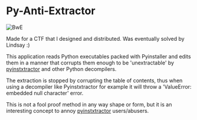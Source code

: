 # Py-Anti-Extractor
![BwE](https://i.imgur.com/Xuams7P.png)

Made for a CTF that I designed and distributed. Was eventually solved by Lindsay :)

This application reads Python executables packed with Pyinstaller and edits them in a manner that corrupts them enough to be 'unextractable' by [pyinstxtractor](https://github.com/extremecoders-re/pyinstxtractor) and other Python decompilers.

The extraction is stopped by corrupting the table of contents, thus when using a decompiler like Pyinstxtractor for example it will throw a 'ValueError: embedded null character' error.

This is not a fool proof method in any way shape or form, but it is an interesting concept to annoy [pyinstxtractor](https://github.com/extremecoders-re/pyinstxtractor) users/abusers.

